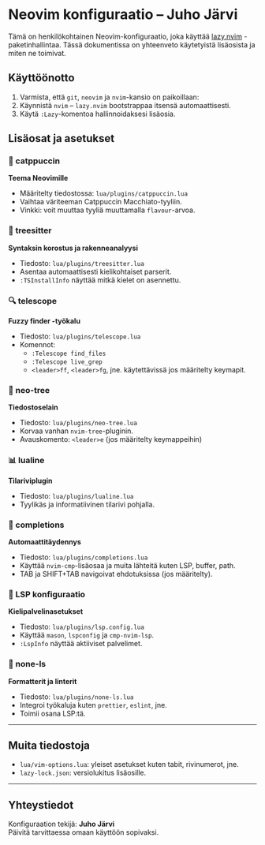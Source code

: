 # Neovim konfiguraatio – Juho Järvi

Tämä on henkilökohtainen Neovim-konfiguraatio, joka käyttää [lazy.nvim](https://github.com/folke/lazy.nvim) -paketinhallintaa. Tässä dokumentissa on yhteenveto käytetyistä lisäosista ja miten ne toimivat.

## Käyttöönotto

1. Varmista, että `git`, `neovim` ja `nvim`-kansio on paikoillaan:
2. Käynnistä `nvim` – `lazy.nvim` bootstrappaa itsensä automaattisesti.
3. Käytä `:Lazy`-komentoa hallinnoidaksesi lisäosia.

## Lisäosat ja asetukset

### 🎨 catppuccin

**Teema Neovimille**

- Määritelty tiedostossa: `lua/plugins/catppuccin.lua`
- Vaihtaa väriteeman Catppuccin Macchiato-tyyliin.
- Vinkki: voit muuttaa tyyliä muuttamalla `flavour`-arvoa.

### 🌳 treesitter

**Syntaksin korostus ja rakenneanalyysi**

- Tiedosto: `lua/plugins/treesitter.lua`
- Asentaa automaattisesti kielikohtaiset parserit.
- `:TSInstallInfo` näyttää mitkä kielet on asennettu.

### 🔍 telescope

**Fuzzy finder -työkalu**

- Tiedosto: `lua/plugins/telescope.lua`
- Komennot:
  - `:Telescope find_files`
  - `:Telescope live_grep`
  - `<leader>ff`, `<leader>fg`, jne. käytettävissä jos määritelty keymapit.

### 📁 neo-tree

**Tiedostoselain**

- Tiedosto: `lua/plugins/neo-tree.lua`
- Korvaa vanhan `nvim-tree`-pluginin.
- Avauskomento: `<leader>e` (jos määritelty keymappeihin)

### 📊 lualine

**Tilariviplugin**

- Tiedosto: `lua/plugins/lualine.lua`
- Tyylikäs ja informatiivinen tilarivi pohjalla.

### 🔮 completions

**Automaattitäydennys**

- Tiedosto: `lua/plugins/completions.lua`
- Käyttää `nvim-cmp`-lisäosaa ja muita lähteitä kuten LSP, buffer, path.
- TAB ja SHIFT+TAB navigoivat ehdotuksissa (jos määritelty).

### 🧠 LSP konfiguraatio

**Kielipalvelinasetukset**

- Tiedosto: `lua/plugins/lsp.config.lua`
- Käyttää `mason`, `lspconfig` ja `cmp-nvim-lsp`.
- `:LspInfo` näyttää aktiiviset palvelimet.

### 🧹 none-ls

**Formatterit ja linterit**

- Tiedosto: `lua/plugins/none-ls.lua`
- Integroi työkaluja kuten `prettier`, `eslint`, jne.
- Toimii osana LSP:tä.

---

## Muita tiedostoja

- `lua/vim-options.lua`: yleiset asetukset kuten tabit, rivinumerot, jne.
- `lazy-lock.json`: versiolukitus lisäosille.

---

## Yhteystiedot

Konfiguraation tekijä: **Juho Järvi**  
Päivitä tarvittaessa omaan käyttöön sopivaksi.
